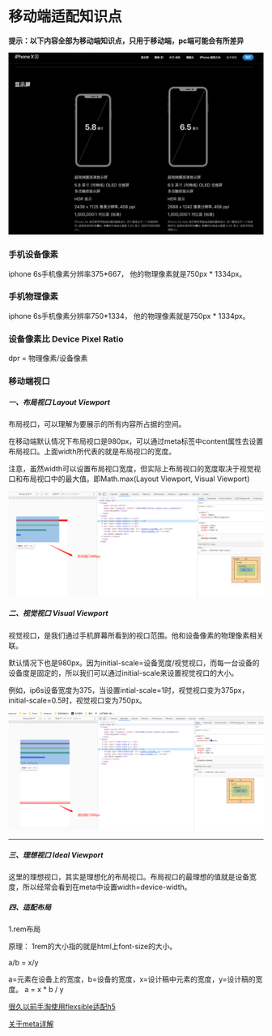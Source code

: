 # 移动端适配知识点

**提示：以下内容全部为移动端知识点，只用于移动端，pc端可能会有所差异**


![layout](https://github.com/wangx1229/viewport/blob/master/imgs/px.png)

### 手机设备像素

iphone 6s手机像素分辨率375*667， 他的物理像素就是750px * 1334px。

### 手机物理像素

iphone 6s手机像素分辨率750*1334， 他的物理像素就是750px * 1334px。

### 设备像素比 Device Pixel Ratio

dpr = 物理像素/设备像素

### 移动端视口

<meta name="viewport" content="width=device-width,initial-scale=1"/>

##### 一、布局视口 Layout Viewport

布局视口，可以理解为要展示的所有内容所占据的空间。

在移动端默认情况下布局视口是980px，可以通过meta标签中content属性去设置布局视口。上面width所代表的就是布局视口的宽度。 

注意，虽然width可以设置布局视口宽度，但实际上布局视口的宽度取决于视觉视口和布局视口中的最大值。即Math.max(Layout Viewport, Visual Viewport)

![layout](https://github.com/wangx1229/viewport/blob/master/imgs/layout.png)

##### 二、视觉视口 Visual Viewport

视觉视口，是我们通过手机屏幕所看到的视口范围。他和设备像素的物理像素相关联。

默认情况下也是980px。因为initial-scale=设备宽度/视觉视口，而每一台设备的设备度是固定的，所以我们可以通过initial-scale来设置视觉视口的大小。

例如，ip6s设备宽度为375，当设置intial-scale=1时，视觉视口变为375px，initial-scale=0.5时，视觉视口变为750px。

![layout](https://github.com/wangx1229/viewport/blob/master/imgs/visual.png)
***
##### 三、理想视口 Ideal Viewport

这里的理想视口，其实是理想化的布局视口。布局视口的最理想的值就是设备宽度，所以经常会看到在meta中设置width=device-width。

##### 四、适配布局

1.rem布局

原理： 1rem的大小指的就是html上font-size的大小。

a/b = x/y   

a=元素在设备上的宽度，b=设备的宽度，x=设计稿中元素的宽度，y=设计稿的宽度。 a = x * b / y

[很久以前手淘使用flexsible适配h5](https://github.com/amfe/article/issues/17)

[关于meta详解](https://developer.mozilla.org/zh-CN/docs/Web/HTML/Element/meta)

